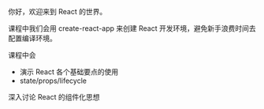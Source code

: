 你好，欢迎来到 React 的世界。

课程中我们会用 create-react-app 来创建 React 开发环境，避免新手浪费时间去配置编译环境。

课程中会

- 演示 React 各个基础要点的使用
- state/props/lifecycle


深入讨论 React 的组件化思想
